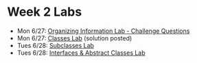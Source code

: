 # Week 2 Labs
- Mon 6/27: [Organizing Information Lab - Challenge Questions](https://github.com/ga-adi-nyc/Organizing-Information-Lab)
- Mon 6/27: [Classes Lab](https://github.com/ga-adi-nyc/Classes-Lab) (solution posted)
- Tues 6/28: [Subclasses Lab](https://github.com/ga-adi-nyc/Subclasses-Lab)
- Tues 6/28: [Interfaces & Abstract Classes Lab](https://github.com/ga-adi-nyc/Interfaces-and-Abstract-Classes-Lab)
